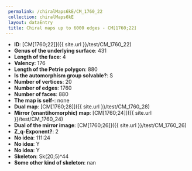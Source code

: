 ```yaml
--- 
 permalink: /chiralMaps6kE/CM_1760_22 
 collection: chiralMaps6kE
 layout: dataEntry
 title: Chiral maps up to 6000 edges - CM[1760;22]
---
```


- **ID**: [CM[1760;22]]({{ site.url }}/test/CM_1760_22)
- **Genus of the underlying surface**: 431
- **Length of the face**: 4
- **Valency**: 176
- **Length of the Petrie polygon**: 880
- **Is the automorphism group solvable?**: S
- **Number of vertices**: 20
- **Number of edges**: 1760
- **Number of faces**: 880
- **The map is self-**: none
- **Dual map**: [CM[1760;28]]({{ site.url }}/test/CM_1760_28)
- **Mirror (enantihomorphic) map**: [CM[1760;24]]({{ site.url }}/test/CM_1760_24)
- **Dual of the mirror image**: [CM[1760;26]]({{ site.url }}/test/CM_1760_26)
- **Z_q-Exponent?**: 2
- **No idea**:  111:24
- **No idea**: Y
- **No idea**: Y
- **Skeleton**: Sk(20;5)^44
- **Some other kind of skeleton**: nan
